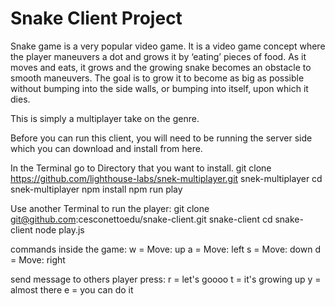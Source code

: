 # Snake Client Project

Snake game is a very popular video game. It is a video game concept where the player maneuvers a dot and grows it by ‘eating’ pieces of food. As it moves and eats, it grows and the growing snake becomes an obstacle to smooth maneuvers. The goal is to grow it to become as big as possible without bumping into the side walls, or bumping into itself, upon which it dies.

This is simply a multiplayer take on the genre.

Before you can run this client, you will need to be running the server side which you can download and install from here.

In the Terminal go to Directory that you want to install.
    git clone https://github.com/lighthouse-labs/snek-multiplayer.git snek-multiplayer
    cd snek-multiplayer
    npm install
    npm run play

Use another Terminal to run the player:
    git clone git@github.com:cesconettoedu/snake-client.git snake-client
    cd snake-client
    node play.js

commands inside the game:
    w = Move: up
    a = Move: left
    s = Move: down
    d = Move: right

send message to others player press:
    r = let's goooo
    t = it's growing up
    y = almost there
    e = you can do it


